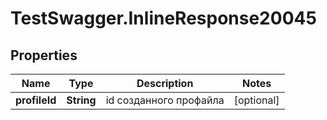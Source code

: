 # TestSwagger.InlineResponse20045

## Properties

Name | Type | Description | Notes
------------ | ------------- | ------------- | -------------
**profileId** | **String** | id созданного профайла | [optional] 


